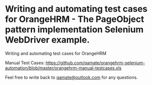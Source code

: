 Writing and automating test cases for OrangeHRM - The PageObject pattern implementation Selenium WebDriver example.
===============

Writing and automating test cases for OrangeHRM

Manual Test Cases:
https://github.com/qamate/orangehrm-selenium-automation/blob/master/orangehrm-manual-testcases.xls

Feel free to write back to qamate@outlook.com for any questions.
